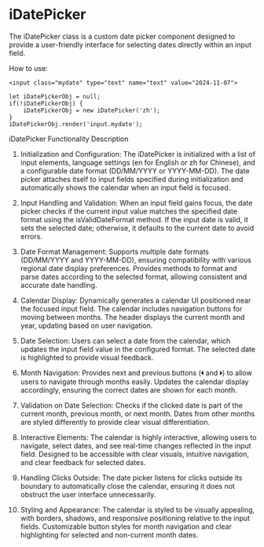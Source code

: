 
# iDatePicker
The iDatePicker class is a custom date picker component designed to provide a user-friendly interface for selecting dates directly within an input field.

How to use:

    <input class="mydate" type="text" name="text" value="2024-11-07">
    
    let iDatePickerObj = null;
    if(!iDatePickerObj) {
		iDatePickerObj = new iDatePicker('zh');
    }
    iDatePickerObj.render('input.mydate');

iDatePicker Functionality Description
1. Initialization and Configuration:
The iDatePicker is initialized with a list of input elements, language settings (en for English or zh for Chinese), and a configurable date format (DD/MM/YYYY or YYYY-MM-DD).
The date picker attaches itself to input fields specified during initialization and automatically shows the calendar when an input field is focused.

2. Input Handling and Validation:
When an input field gains focus, the date picker checks if the current input value matches the specified date format using the isValidDateFormat method.
If the input date is valid, it sets the selected date; otherwise, it defaults to the current date to avoid errors.

3. Date Format Management:
Supports multiple date formats (DD/MM/YYYY and YYYY-MM-DD), ensuring compatibility with various regional date display preferences.
Provides methods to format and parse dates according to the selected format, allowing consistent and accurate date handling.


4. Calendar Display:
Dynamically generates a calendar UI positioned near the focused input field. The calendar includes navigation buttons for moving between months.
The header displays the current month and year, updating based on user navigation.

5. Date Selection:
Users can select a date from the calendar, which updates the input field value in the configured format.
The selected date is highlighted to provide visual feedback.

7. Month Navigation:
Provides next and previous buttons (🞀 and 🞂) to allow users to navigate through months easily.
Updates the calendar display accordingly, ensuring the correct dates are shown for each month.

8. Validation on Date Selection:
Checks if the clicked date is part of the current month, previous month, or next month. Dates from other months are styled differently to provide clear visual differentiation.

9. Interactive Elements:
The calendar is highly interactive, allowing users to navigate, select dates, and see real-time changes reflected in the input field.
Designed to be accessible with clear visuals, intuitive navigation, and clear feedback for selected dates.


10. Handling Clicks Outside:
The date picker listens for clicks outside its boundary to automatically close the calendar, ensuring it does not obstruct the user interface unnecessarily.

11. Styling and Appearance:
The calendar is styled to be visually appealing, with borders, shadows, and responsive positioning relative to the input fields.
Customizable button styles for month navigation and clear highlighting for selected and non-current month dates.
